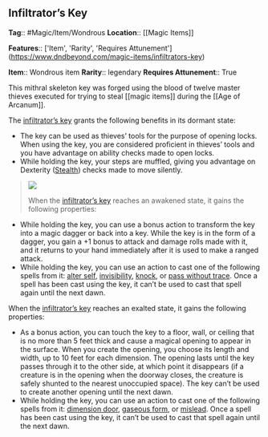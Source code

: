 ## Infiltrator’s Key
**Tag**:: #Magic/Item/Wondrous
**Location**:: [[Magic Items]]

**Features**:: ['Item', 'Rarity', 'Requires Attunement']
(https://www.dndbeyond.com/magic-items/infiltrators-key)

**Item**:: Wondrous item
**Rarity**:: legendary
**Requires Attunement**:: True

This mithral skeleton key was forged using the blood of twelve master thieves executed for trying to steal [[magic items]] during the [[Age of Arcanum]].

The [infiltrator’s key](https://www.dndbeyond.com/magic-items/infiltrators-key) grants the following benefits in its dormant state:

-   The key can be used as thieves’ tools for the purpose of opening locks. When using the key, you are considered proficient in thieves’ tools and you have advantage on ability checks made to open locks.
-   While holding the key, your steps are muffled, giving you advantage on Dexterity ([Stealth](https://www.dndbeyond.com/compendium/rules/basic-rules/using-ability-scores#Stealth)) checks made to move silently.

> [![](https://media.dndbeyond.com/compendium-images/egtw/yDOyqyOocErRgYJK/06-10.png)](https://media.dndbeyond.com/compendium-images/egtw/yDOyqyOocErRgYJK/06-10.png)
> 
> When the [infiltrator’s key](https://www.dndbeyond.com/magic-items/infiltrators-key) reaches an awakened state, it gains the following properties:

-   While holding the key, you can use a bonus action to transform the key into a magic dagger or back into a key. While the key is in the form of a dagger, you gain a +1 bonus to attack and damage rolls made with it, and it returns to your hand immediately after it is used to make a ranged attack.
-   While holding the key, you can use an action to cast one of the following spells from it: [alter self](https://www.dndbeyond.com/spells/alter-self), [invisibility](https://www.dndbeyond.com/spells/invisibility), [knock](https://www.dndbeyond.com/spells/knock), or [pass without trace](https://www.dndbeyond.com/spells/pass-without-trace). Once a spell has been cast using the key, it can’t be used to cast that spell again until the next dawn.

When the [infiltrator’s key](https://www.dndbeyond.com/magic-items/infiltrators-key) reaches an exalted state, it gains the following properties:

-   As a bonus action, you can touch the key to a floor, wall, or ceiling that is no more than 5 feet thick and cause a magical opening to appear in the surface. When you create the opening, you choose its length and width, up to 10 feet for each dimension. The opening lasts until the key passes through it to the other side, at which point it disappears (if a creature is in the opening when the doorway closes, the creature is safely shunted to the nearest unoccupied space). The key can’t be used to create another opening until the next dawn.
-   While holding the key, you can use an action to cast one of the following spells from it: [dimension door](https://www.dndbeyond.com/spells/dimension-door), [gaseous form](https://www.dndbeyond.com/spells/gaseous-form), or [mislead](https://www.dndbeyond.com/spells/mislead). Once a spell has been cast using the key, it can’t be used to cast that spell again until the next dawn.